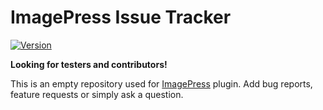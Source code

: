 # ImagePress Issue Tracker

[![Version](https://github.com/wolffe/imagepress/blob/master/imagepress-version.svg)](https://getbutterfly.com/wordpress-plugins/imagepress/)

**Looking for testers and contributors!**

This is an empty repository used for [ImagePress](https://getbutterfly.com/wordpress-plugins/imagepress/) plugin. Add bug reports, feature requests or simply ask a question.
